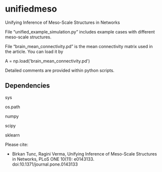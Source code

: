 ﻿# unifiedmeso
Unifying Inference of Meso-Scale Structures in Networks

File “unified_example_simulation.py” includes example cases with different meso-scale structures. 

File “brain_mean_connectivity.pd” is the mean connectivity matrix used in the article. You can load it by

A = np.load('brain_mean_connectivity.pd')

Detailed comments are provided within python scripts.


Dependencies
-----------------------
sys

os.path

numpy

scipy

sklearn

Please cite:
* Birkan Tunc, Ragini Verma, Unifying Inference of Meso-Scale Structures in Networks, PLoS ONE 10(11): e0143133. doi:10.1371/journal.pone.0143133
